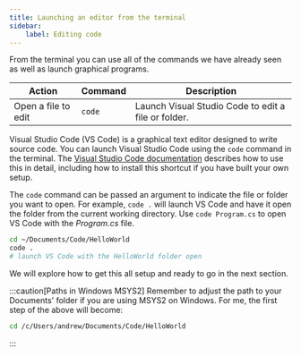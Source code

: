```yaml
---
title: Launching an editor from the terminal
sidebar:
    label: Editing code
---
```


From the terminal you can use all of the commands we have already seen as well as launch graphical programs.

| **Action**          | **Command** | **Description**                                     |
| ------------------- | ----------- | --------------------------------------------------- |
| Open a file to edit | `code`      | Launch Visual Studio Code to edit a file or folder. |

Visual Studio Code (VS Code) is a graphical text editor designed to write source code. You can launch Visual Studio Code using the `code` command in the terminal. The [Visual Studio Code documentation](https://code.visualstudio.com/docs/editor/command-line) describes how to use this in detail, including how to install this shortcut if you have built your own setup.

The `code` command can be passed an argument to indicate the file or folder you want to open. For example, `code .` will launch VS Code and have it open the folder from the current working directory. Use `code Program.cs` to open VS Code with the *Program.cs* file.

```sh
cd ~/Documents/Code/HelloWorld
code .
# launch VS Code with the HelloWorld folder open
```

We will explore how to get this all setup and ready to go in the next section.


:::caution[Paths in Windows MSYS2]
Remember to adjust the path to your Documents' folder if you are using MSYS2 on Windows. For me, the first step of the above will become:

```sh
cd /c/Users/andrew/Documents/Code/HelloWorld
```

:::
